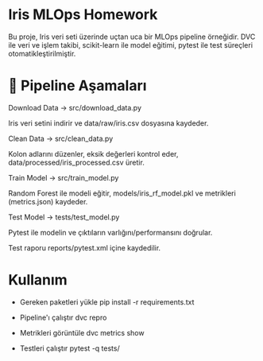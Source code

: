 # Iris MLOps Homework

Bu proje, Iris veri seti üzerinde uçtan uca bir MLOps pipeline örneğidir.
DVC ile veri ve işlem takibi, scikit-learn ile model eğitimi, pytest ile test süreçleri otomatikleştirilmiştir.

# 🚀 Pipeline Aşamaları

Download Data → src/download_data.py

Iris veri setini indirir ve data/raw/iris.csv dosyasına kaydeder.

Clean Data → src/clean_data.py

Kolon adlarını düzenler, eksik değerleri kontrol eder, data/processed/iris_processed.csv üretir.

Train Model → src/train_model.py

Random Forest ile modeli eğitir, models/iris_rf_model.pkl ve metrikleri (metrics.json) kaydeder.

Test Model → tests/test_model.py

Pytest ile modelin ve çıktıların varlığını/performansını doğrular.

Test raporu reports/pytest.xml içine kaydedilir.

# Kullanım
- Gereken paketleri yükle
pip install -r requirements.txt

- Pipeline'ı çalıştır
dvc repro

- Metrikleri görüntüle
dvc metrics show

- Testleri çalıştır
pytest -q tests/


